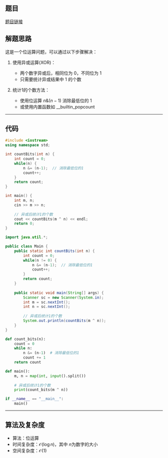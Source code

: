 ## 题目
[题目链接](https://www.nowcoder.com/practice/daf9032926614dab91ca624a7759a868?tpId=182&tqId=314260&sourceUrl=/exam/oj&channenl=wgithub&fromPut=wgithub)

## 解题思路

这是一个位运算问题，可以通过以下步骤解决：

1. 使用异或运算(XOR)：
   - 两个数字异或后，相同位为 $0$，不同位为 $1$
   - 只需要统计异或结果中 $1$ 的个数

2. 统计1的个数方法：
   - 使用位运算 $n \& (n-1)$ 消除最低位的 $1$
   - 或使用内置函数如 $\text{__builtin_popcount}$

---

## 代码

```c++ []
#include <iostream>
using namespace std;

int countBits(int n) {
    int count = 0;
    while(n) {
        n &= (n-1);  // 消除最低位的1
        count++;
    }
    return count;
}

int main() {
    int m, n;
    cin >> m >> n;
    
    // 异或后统计1的个数
    cout << countBits(m ^ n) << endl;
    return 0;
}
```
```java []
import java.util.*;

public class Main {
    public static int countBits(int n) {
        int count = 0;
        while(n != 0) {
            n &= (n-1);  // 消除最低位的1
            count++;
        }
        return count;
    }
    
    public static void main(String[] args) {
        Scanner sc = new Scanner(System.in);
        int m = sc.nextInt();
        int n = sc.nextInt();
        
        // 异或后统计1的个数
        System.out.println(countBits(m ^ n));
    }
}
```
```python []
def count_bits(n):
    count = 0
    while n:
        n &= (n-1)  # 消除最低位的1
        count += 1
    return count

def main():
    m, n = map(int, input().split())
    
    # 异或后统计1的个数
    print(count_bits(m ^ n))

if __name__ == "__main__":
    main()
```

---

## 算法及复杂度
- 算法：位运算
- 时间复杂度：$\mathcal{O}(\log n)$，其中 $n$为数字的大小
- 空间复杂度：$\mathcal{O}(1)$

